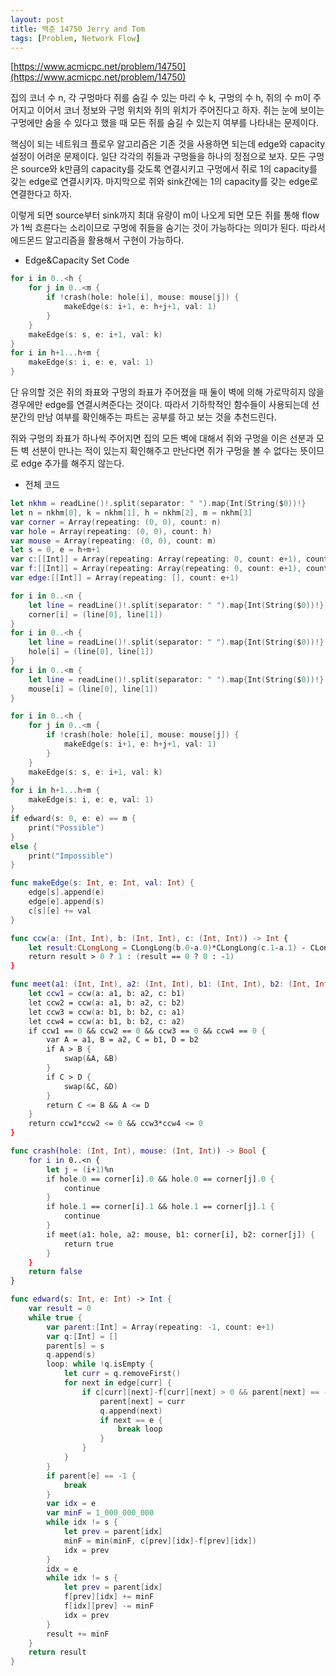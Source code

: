 ```yaml
---
layout: post
title: 백준 14750 Jerry and Tom
tags: [Problem, Network Flow]
---
```


[https://www.acmicpc.net/problem/14750](https://www.acmicpc.net/problem/14750)

집의 코너 수 n, 각 구멍마다 쥐를 숨길 수 있는 마리 수 k, 구멍의 수 h, 쥐의 수 m이 주어지고 이어서 코너 정보와 구멍 위치와 쥐의 위치가 주어진다고 하자. 쥐는 눈에 보이는 구멍에만 숨을 수 있다고 했을 때 모든 쥐를 숨길 수 있는지 여부를 나타내는 문제이다.  

핵심이 되는 네트워크 플로우 알고리즘은 기존 것을 사용하면 되는데 edge와 capacity 설정이 어려운 문제이다. 일단 각각의 쥐들과 구멍들을 하나의 정점으로 보자. 모든 구멍은 source와 k만큼의 capacity를 갖도록 연결시키고 구멍에서 쥐로 1의 capacity를 갖는 edge로 연결시키자. 마지막으로 쥐와 sink간에는 1의 capacity를 갖는 edge로 연결한다고 하자.  

이렇게 되면 source부터 sink까지 최대 유량이 m이 나오게 되면 모든 쥐를 통해 flow가 1씩 흐른다는 소리이므로 구멍에 쥐들을 숨기는 것이 가능하다는 의미가 된다. 따라서 에드몬드 알고리즘을 활용해서 구현이 가능하다.  

- Edge&Capacity Set Code



```swift
for i in 0..<h {
    for j in 0..<m {
        if !crash(hole: hole[i], mouse: mouse[j]) {
            makeEdge(s: i+1, e: h+j+1, val: 1)
        }
    }
    makeEdge(s: s, e: i+1, val: k)
}
for i in h+1...h+m {
    makeEdge(s: i, e: e, val: 1)
}
```
단 유의할 것은 쥐의 좌표와 구멍의 좌표가 주어졌을 때 둘이 벽에 의해 가로막히지 않을 경우에만 edge를 연결시켜준다는 것이다. 따라서 기하학적인 함수들이 사용되는데 선분간의 만남 여부를 확인해주는 파트는 공부를 하고 보는 것을 추천드린다.  

쥐와 구멍의 좌표가 하나씩 주어지면 집의 모든 벽에 대해서 쥐와 구멍을 이은 선분과 모든 벽 선분이 만나는 적이 있는지 확인해주고 만난다면 쥐가 구멍을 볼 수 없다는 뜻이므로 edge 추가를 해주지 않는다.  

- 전체 코드



```swift
let nkhm = readLine()!.split(separator: " ").map{Int(String($0))!}
let n = nkhm[0], k = nkhm[1], h = nkhm[2], m = nkhm[3]
var corner = Array(repeating: (0, 0), count: n)
var hole = Array(repeating: (0, 0), count: h)
var mouse = Array(repeating: (0, 0), count: m)
let s = 0, e = h+m+1
var c:[[Int]] = Array(repeating: Array(repeating: 0, count: e+1), count: e+1)
var f:[[Int]] = Array(repeating: Array(repeating: 0, count: e+1), count: e+1)
var edge:[[Int]] = Array(repeating: [], count: e+1)

for i in 0..<n {
    let line = readLine()!.split(separator: " ").map{Int(String($0))!}
    corner[i] = (line[0], line[1])
}
for i in 0..<h {
    let line = readLine()!.split(separator: " ").map{Int(String($0))!}
    hole[i] = (line[0], line[1])
}
for i in 0..<m {
    let line = readLine()!.split(separator: " ").map{Int(String($0))!}
    mouse[i] = (line[0], line[1])
}

for i in 0..<h {
    for j in 0..<m {
        if !crash(hole: hole[i], mouse: mouse[j]) {
            makeEdge(s: i+1, e: h+j+1, val: 1)
        }
    }
    makeEdge(s: s, e: i+1, val: k)
}
for i in h+1...h+m {
    makeEdge(s: i, e: e, val: 1)
}
if edward(s: 0, e: e) == m {
    print("Possible")
}
else {
    print("Impossible")
}

func makeEdge(s: Int, e: Int, val: Int) {
    edge[s].append(e)
    edge[e].append(s)
    c[s][e] += val
}

func ccw(a: (Int, Int), b: (Int, Int), c: (Int, Int)) -> Int {
    let result:CLongLong = CLongLong(b.0-a.0)*CLongLong(c.1-a.1) - CLongLong(b.1-a.1)*CLongLong(c.0-a.0)
    return result > 0 ? 1 : (result == 0 ? 0 : -1)
}

func meet(a1: (Int, Int), a2: (Int, Int), b1: (Int, Int), b2: (Int, Int)) -> Bool {
    let ccw1 = ccw(a: a1, b: a2, c: b1)
    let ccw2 = ccw(a: a1, b: a2, c: b2)
    let ccw3 = ccw(a: b1, b: b2, c: a1)
    let ccw4 = ccw(a: b1, b: b2, c: a2)
    if ccw1 == 0 && ccw2 == 0 && ccw3 == 0 && ccw4 == 0 {
        var A = a1, B = a2, C = b1, D = b2
        if A > B {
            swap(&A, &B)
        }
        if C > D {
            swap(&C, &D)
        }
        return C <= B && A <= D
    }
    return ccw1*ccw2 <= 0 && ccw3*ccw4 <= 0
}

func crash(hole: (Int, Int), mouse: (Int, Int)) -> Bool {
    for i in 0..<n {
        let j = (i+1)%n
        if hole.0 == corner[i].0 && hole.0 == corner[j].0 {
            continue
        }
        if hole.1 == corner[i].1 && hole.1 == corner[j].1 {
            continue
        }
        if meet(a1: hole, a2: mouse, b1: corner[i], b2: corner[j]) {
            return true
        }
    }
    return false
}

func edward(s: Int, e: Int) -> Int {
    var result = 0
    while true {
        var parent:[Int] = Array(repeating: -1, count: e+1)
        var q:[Int] = []
        parent[s] = s
        q.append(s)
        loop: while !q.isEmpty {
            let curr = q.removeFirst()
            for next in edge[curr] {
                if c[curr][next]-f[curr][next] > 0 && parent[next] == -1 {
                    parent[next] = curr
                    q.append(next)
                    if next == e {
                        break loop
                    }
                }
            }
        }
        if parent[e] == -1 {
            break
        }
        var idx = e
        var minF = 1_000_000_000
        while idx != s {
            let prev = parent[idx]
            minF = min(minF, c[prev][idx]-f[prev][idx])
            idx = prev
        }
        idx = e
        while idx != s {
            let prev = parent[idx]
            f[prev][idx] += minF
            f[idx][prev] -= minF
            idx = prev
        }
        result += minF
    }
    return result
}
```

